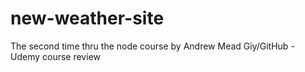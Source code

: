 # new-weather-site
The second time thru the node course by Andrew Mead
Giy/GitHub - Udemy course review
